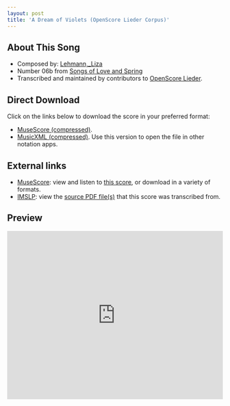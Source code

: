 ```yaml
---
layout: post
title: 'A Dream of Violets (OpenScore Lieder Corpus)'
---
```


## About This Song

- Composed by: [Lehmann,_Liza](https://fourscoreandmore.org/openscore/lieder/Lehmann,_Liza)
- Number 06b from [Songs of Love and Spring](https://fourscoreandmore.org/openscore/lieder/Lehmann,_Liza/Songs_of_Love_and_Spring)
- Transcribed and maintained by contributors to [OpenScore Lieder].

[OpenScore Lieder]: https://musescore.com/openscore-lieder-corpus

## Direct Download

Click on the links below to download the score in your preferred format:
- [MuseScore (compressed)](https://github.com/openscore/lieder/blob/main/scores/Lehmann,_Liza/Songs_of_Love_and_Spring/06b_A_Dream_of_Violets/lc6761202.mscz?raw=true).
- [MusicXML (compressed)](https://github.com/openscore/lieder/blob/main/scores/Lehmann,_Liza/Songs_of_Love_and_Spring/06b_A_Dream_of_Violets/lc6761202.mxl?raw=true). Use this version to open the file in other notation apps.

## External links

- [MuseScore]: view and listen to [this score][MuseScore], or download in a variety of formats.
- [IMSLP]: view the [source PDF file(s)][IMSLP] that this score was transcribed from.

[MuseScore]: https://musescore.com/score/6761202
[IMSLP]: https://imslp.org/wiki/Special:ReverseLookup/627769

## Preview

<iframe width="100%" height="394" src="https://musescore.com/openscore-lieder-corpus/scores/6761202/embed" frameborder="0" allowfullscreen allow="autoplay; fullscreen"></iframe>

